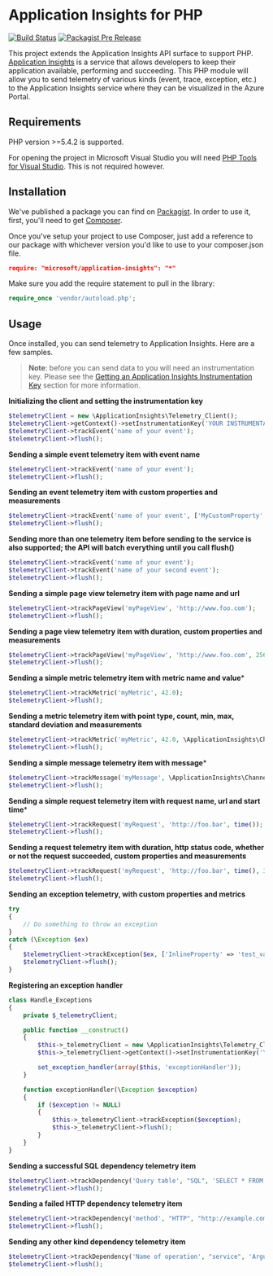 # Application Insights for PHP #

[![Build Status](https://travis-ci.org/Microsoft/ApplicationInsights-PHP.svg?branch=master)](https://travis-ci.org/Microsoft/ApplicationInsights-PHP) 
[![Packagist Pre Release](https://img.shields.io/packagist/vpre/microsoft/application-insights.svg)](https://packagist.org/packages/microsoft/application-insights)


This project extends the Application Insights API surface to support PHP. [Application Insights](http://azure.microsoft.com/en-us/services/application-insights/) is a service that allows developers to keep their application available, performing and succeeding. This PHP module will allow you to send telemetry of various kinds (event, trace, exception, etc.) to the Application Insights service where they can be visualized in the Azure Portal.

## Requirements ##

PHP version >=5.4.2 is supported.

For opening the project in Microsoft Visual Studio you will need [PHP Tools for Visual Studio](http://www.devsense.com/products/php-tools). This is not required however.

## Installation ##

We've published a package you can find on [Packagist](https://packagist.org/packages/microsoft/application-insights). In order to use it, first, you'll need to get [Composer](https://getcomposer.org/).

Once you've setup your project to use Composer, just add a reference to our package with whichever version you'd like to use to your composer.json file.

```json
require: "microsoft/application-insights": "*"
```

Make sure you add the require statement to pull in the library:

```php
require_once 'vendor/autoload.php';
```

## Usage ##

Once installed, you can send telemetry to Application Insights. Here are a few samples.

>**Note**: before you can send data to you will need an instrumentation key. Please see the [Getting an Application Insights Instrumentation Key](https://github.com/Microsoft/AppInsights-Home/wiki#getting-an-application-insights-instrumentation-key) section for more information.


**Initializing the client and setting the instrumentation key**
```php
$telemetryClient = new \ApplicationInsights\Telemetry_Client();
$telemetryClient->getContext()->setInstrumentationKey('YOUR INSTRUMENTATION KEY');
$telemetryClient->trackEvent('name of your event');
$telemetryClient->flush();
```

**Sending a simple event telemetry item with event name**
```php
$telemetryClient->trackEvent('name of your event');
$telemetryClient->flush();
```

**Sending an event telemetry item with custom properties and measurements**
```php
$telemetryClient->trackEvent('name of your event', ['MyCustomProperty' => 42, 'MyCustomProperty2' => 'test'], ['duration', 42]);
$telemetryClient->flush();
```

**Sending more than one telemetry item before sending to the service is also supported; the API will batch everything until you call flush()**
```php
$telemetryClient->trackEvent('name of your event');
$telemetryClient->trackEvent('name of your second event');
$telemetryClient->flush();
```

**Sending a simple page view telemetry item with page name and url**
```php
$telemetryClient->trackPageView('myPageView', 'http://www.foo.com');
$telemetryClient->flush();
```

**Sending a page view telemetry item with duration, custom properties and measurements**
```php
$telemetryClient->trackPageView('myPageView', 'http://www.foo.com', 256, ['InlineProperty' => 'test_value'], ['duration' => 42.0]);
$telemetryClient->flush();
```

**Sending a simple metric telemetry item with metric name and value***
```php
$telemetryClient->trackMetric('myMetric', 42.0);
$telemetryClient->flush();
```

**Sending a metric telemetry item with point type, count, min, max, standard deviation and measurements**
```php
$telemetryClient->trackMetric('myMetric', 42.0, \ApplicationInsights\Channel\Contracts\Data_Point_Type::Aggregation, 5, 0, 1, 0.2, ['InlineProperty' => 'test_value']);
$telemetryClient->flush();
```

**Sending a simple message telemetry item with message***
```php
$telemetryClient->trackMessage('myMessage', \ApplicationInsights\Channel\Contracts\Message_Severity_Level::INFORMATION, ['InlineProperty' => 'test_value']);
$telemetryClient->flush();
```

**Sending a simple request telemetry item with request name, url and start time***
```php
$telemetryClient->trackRequest('myRequest', 'http://foo.bar', time());
$telemetryClient->flush();
```

**Sending a request telemetry item with duration, http status code, whether or not the request succeeded, custom properties and measurements**
```php
$telemetryClient->trackRequest('myRequest', 'http://foo.bar', time(), 3754, 200, true, ['InlineProperty' => 'test_value'], ['duration_inner' => 42.0]);
$telemetryClient->flush();
```

**Sending an exception telemetry, with custom properties and metrics**
```php
try
{
    // Do something to throw an exception
}
catch (\Exception $ex)
{
    $telemetryClient->trackException($ex, ['InlineProperty' => 'test_value'], ['duration_inner' => 42.0]);
	$telemetryClient->flush();
}

```

**Registering an exception handler**
```php
class Handle_Exceptions
{
    private $_telemetryClient;

    public function __construct()
    {
        $this->_telemetryClient = new \ApplicationInsights\Telemetry_Client();
		$this->_telemetryClient->getContext()->setInstrumentationKey('YOUR INSTRUMENTATION KEY');

        set_exception_handler(array($this, 'exceptionHandler'));
    }

    function exceptionHandler(\Exception $exception)
    {
        if ($exception != NULL)
        {
            $this->_telemetryClient->trackException($exception);
            $this->_telemetryClient->flush();
        }
    }
}
```

**Sending a successful SQL dependency telemetry item**
```php
$telemetryClient->trackDependency('Query table', "SQL", 'SELECT * FROM table;', time(), 122, true);
$telemetryClient->flush();
```

**Sending a failed HTTP dependency telemetry item**
```php
$telemetryClient->trackDependency('method', "HTTP", "http://example.com/api/method", time(), 324, false, 503);
$telemetryClient->flush();
```

**Sending any other kind dependency telemetry item**
```php
$telemetryClient->trackDependency('Name of operation', "service", 'Arguments', time(), 23, true);
$telemetryClient->flush();
```
